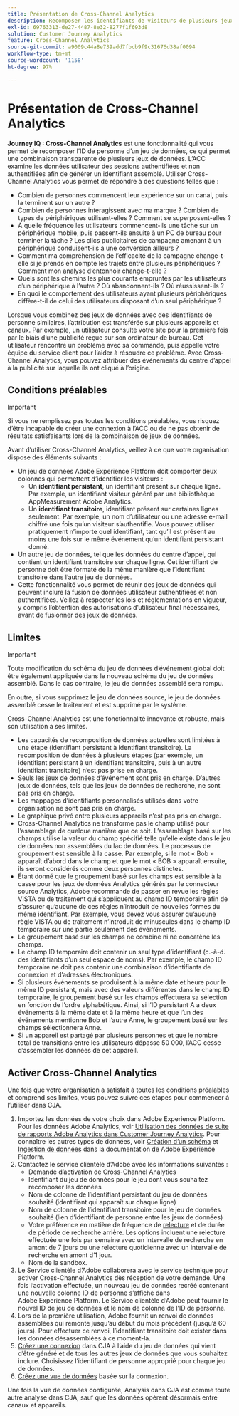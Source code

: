 ```yaml
---
title: Présentation de Cross-Channel Analytics
description: Recomposer les identifiants de visiteurs de plusieurs jeux de données pour regrouper les visiteurs.
exl-id: 69763313-de27-4487-8e32-8277f1f693d8
solution: Customer Journey Analytics
feature: Cross-Channel Analytics
source-git-commit: a9009c44a8e739add7fbcb9f9c31676d38af0094
workflow-type: tm+mt
source-wordcount: '1158'
ht-degree: 97%

---
```


# Présentation de Cross-Channel Analytics

**Journey IQ : Cross-Channel Analytics** est une fonctionnalité qui vous permet de recomposer l’ID de personne d’un jeu de données, ce qui permet une combinaison transparente de plusieurs jeux de données. L’ACC examine les données utilisateur des sessions authentifiées et non authentifiées afin de générer un identifiant assemblé. Utiliser Cross-Channel Analytics vous permet de répondre à des questions telles que :

* Combien de personnes commencent leur expérience sur un canal, puis la terminent sur un autre ?
* Combien de personnes interagissent avec ma marque ? Combien de types de périphériques utilisent-elles ? Comment se superposent-elles ?
* À quelle fréquence les utilisateurs commencent-ils une tâche sur un périphérique mobile, puis passent-ils ensuite à un PC de bureau pour terminer la tâche ? Les clics publicitaires de campagne amenant à un périphérique conduisent-ils à une conversion ailleurs ?
* Comment ma compréhension de l’efficacité de la campagne change-t-elle si je prends en compte les trajets entre plusieurs périphériques ? Comment mon analyse d’entonnoir change-t-elle ?
* Quels sont les chemins les plus courants empruntés par les utilisateurs d’un périphérique à l’autre ? Où abandonnent-ils ? Où réussissent-ils ?
* En quoi le comportement des utilisateurs ayant plusieurs périphériques diffère-t-il de celui des utilisateurs disposant d’un seul périphérique ?

Lorsque vous combinez des jeux de données avec des identifiants de personne similaires, l’attribution est transférée sur plusieurs appareils et canaux. Par exemple, un utilisateur consulte votre site pour la première fois par le biais d’une publicité reçue sur son ordinateur de bureau. Cet utilisateur rencontre un problème avec sa commande, puis appelle votre équipe du service client pour l’aider à résoudre ce problème. Avec Cross-Channel Analytics, vous pouvez attribuer des événements du centre d’appel à la publicité sur laquelle ils ont cliqué à l’origine.

## Conditions préalables

>[!IMPORTANT]
>
>Si vous ne remplissez pas toutes les conditions préalables, vous risquez dʼêtre incapable de créer une connexion à l’ACC ou de ne pas obtenir de résultats satisfaisants lors de la combinaison de jeux de données.

Avant d’utiliser Cross-Channel Analytics, veillez à ce que votre organisation dispose des éléments suivants :

* Un jeu de données Adobe Experience Platform doit comporter deux colonnes qui permettent d’identifier les visiteurs :
   * Un **identifiant persistant**, un identifiant présent sur chaque ligne. Par exemple, un identifiant visiteur généré par une bibliothèque AppMeasurement Adobe Analytics.
   * Un **identifiant transitoire**, identifiant présent sur certaines lignes seulement. Par exemple, un nom d’utilisateur ou une adresse e-mail chiffré une fois qu’un visiteur s’authentifie. Vous pouvez utiliser pratiquement n’importe quel identifiant, tant qu’il est présent au moins une fois sur le même événement qu’un identifiant persistant donné.
* Un autre jeu de données, tel que les données du centre d’appel, qui contient un identifiant transitoire sur chaque ligne. Cet identifiant de personne doit être formaté de la même manière que l’identifiant transitoire dans l’autre jeu de données.
* Cette fonctionnalité vous permet de réunir des jeux de données qui peuvent inclure la fusion de données utilisateur authentifiées et non authentifiées. Veillez à respecter les lois et réglementations en vigueur, y compris lʼobtention des autorisations dʼutilisateur final nécessaires, avant de fusionner des jeux de données.

## Limites

>[!IMPORTANT]
>
>Toute modification du schéma du jeu de données d’événement global doit être également appliquée dans le nouveau schéma du jeu de données assemblé. Dans le cas contraire, le jeu de données assemblé sera rompu.
>
>En outre, si vous supprimez le jeu de données source, le jeu de données assemblé cesse le traitement et est supprimé par le système.

Cross-Channel Analytics est une fonctionnalité innovante et robuste, mais son utilisation a ses limites.

* Les capacités de recomposition de données actuelles sont limitées à une étape (identifiant persistant à identifiant transitoire). La recomposition de données à plusieurs étapes (par exemple, un identifiant persistant à un identifiant transitoire, puis à un autre identifiant transitoire) n’est pas prise en charge.
* Seuls les jeux de données dʼévénement sont pris en charge. D’autres jeux de données, tels que les jeux de données de recherche, ne sont pas pris en charge.
* Les mappages d’identifiants personnalisés utilisés dans votre organisation ne sont pas pris en charge.
* Le graphique privé entre plusieurs appareils n’est pas pris en charge.
* Cross-Channel Analytics ne transforme pas le champ utilisé pour lʼassemblage de quelque manière que ce soit. Lʼassemblage basé sur les champs utilise la valeur du champ spécifié telle quʼelle existe dans le jeu de données non assemblées du lac de données. Le processus de groupement est sensible à la casse. Par exemple, si le mot « Bob » apparaît dʼabord dans le champ et que le mot « BOB » apparaît ensuite, ils seront considérés comme deux personnes distinctes.
* Étant donné que le groupement basé sur les champs est sensible à la casse pour les jeux de données Analytics générés par le connecteur source Analytics, Adobe recommande de passer en revue les règles VISTA ou de traitement qui sʼappliquent au champ ID temporaire afin de sʼassurer quʼaucune de ces règles nʼintroduit de nouvelles formes du même identifiant. Par exemple, vous devez vous assurer quʼaucune règle VISTA ou de traitement nʼintroduit de minuscules dans le champ ID temporaire sur une partie seulement des événements.
* Le groupement basé sur les champs ne combine ni ne concatène les champs.
* Le champ ID temporaire doit contenir un seul type dʼidentifiant (c.-à-d. des identifiants dʼun seul espace de noms). Par exemple, le champ ID temporaire ne doit pas contenir une combinaison dʼidentifiants de connexion et dʼadresses électroniques.
* Si plusieurs événements se produisent à la même date et heure pour le même ID persistant, mais avec des valeurs différentes dans le champ ID temporaire, le groupement basé sur les champs effectuera sa sélection en fonction de lʼordre alphabétique. Ainsi, si lʼID persistant A a deux événements à la même date et à la même heure et que lʼun des événements mentionne Bob et lʼautre Anne, le groupement basé sur les champs sélectionnera Anne.
* Si un appareil est partagé par plusieurs personnes et que le nombre total de transitions entre les utilisateurs dépasse 50 000, l’ACC cesse d’assembler les données de cet appareil.


## Activer Cross-Channel Analytics

Une fois que votre organisation a satisfait à toutes les conditions préalables et comprend ses limites, vous pouvez suivre ces étapes pour commencer à lʼutiliser dans CJA.

1. Importez les données de votre choix dans Adobe Experience Platform. Pour les données Adobe Analytics, voir [Utilisation des données de suite de rapports Adobe Analytics dans Customer Journey Analytics](/help/getting-started/aa-vs-cja/aa-data-in-cja.md). Pour connaître les autres types de données, voir [Création d’un schéma](https://experienceleague.adobe.com/docs/experience-platform/xdm/tutorials/create-schema-ui.html?lang=fr) et [Ingestion de données](https://experienceleague.adobe.com/docs/experience-platform/ingestion/home.html?lang=fr) dans la documentation de Adobe Experience Platform.
1. Contactez le service clientèle d’Adobe avec les informations suivantes :
   * Demande d’activation de Cross-Channel Analytics
   * Identifiant du jeu de données pour le jeu dont vous souhaitez recomposer les données
   * Nom de colonne de l’identifiant persistant du jeu de données souhaité (identifiant qui apparaît sur chaque ligne)
   * Nom de colonne de l’identifiant transitoire pour le jeu de données souhaité (lien d’identifiant de personne entre les jeux de données)
   * Votre préférence en matière de fréquence de [relecture](replay.md) et de durée de période de recherche arrière. Les options incluent une relecture effectuée une fois par semaine avec un intervalle de recherche en amont de 7 jours ou une relecture quotidienne avec un intervalle de recherche en amont d’1 jour.
   * Nom de la sandbox.
1. Le Service clientèle d’Adobe collaborera avec le service technique pour activer Cross-Channel Analytics dès réception de votre demande. Une fois lʼactivation effectuée, un nouveau jeu de données recréé contenant une nouvelle colonne ID de personne s’affiche dans Adobe Experience Platform. Le Service clientèle d’Adobe peut fournir le nouvel ID de jeu de données et le nom de colonne de l’ID de personne.
1. Lors de la première utilisation, Adobe fournit un renvoi de données assemblées qui remonte jusquʼau début du mois précédent (jusquʼà 60 jours). Pour effectuer ce renvoi, lʼidentifiant transitoire doit exister dans les données désassemblées à ce moment-là.
1. [Créez une connexion](/help/connections/create-connection.md) dans CJA à l’aide du jeu de données qui vient d’être généré et de tous les autres jeux de données que vous souhaitez inclure. Choisissez l’identifiant de personne approprié pour chaque jeu de données.
1. [Créez une vue de données](/help/data-views/create-dataview.md) basée sur la connexion.

<!-- To do: Paragraph on backfill once product and marketing determine the best way forward. -->

Une fois la vue de données configurée, Analysis dans CJA est comme toute autre analyse dans CJA, sauf que les données opèrent désormais entre canaux et appareils.
